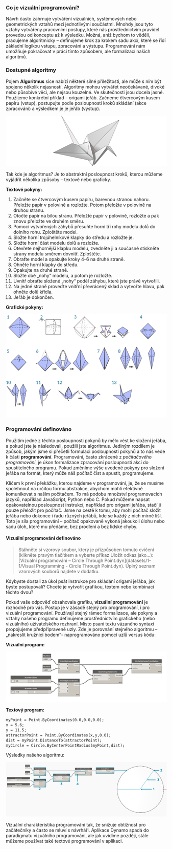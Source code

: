

### Co je vizuální programování?

Návrh často zahrnuje vytváření vizuálních, systémových nebo geometrických vztahů mezi jednotlivými součástmi. Mnohdy jsou tyto vztahy vytvářeny pracovními postupy, které nás prostřednictvím pravidel provedou od konceptu až k výsledku. Možná, aniž bychom to věděli, pracujeme algoritmicky – definujeme krok za krokem sadu akcí, které se řídí základní logikou vstupu, zpracování a výstupu. Programování nám umožňuje pokračovat v práci tímto způsobem, ale formalizací našich algoritmů.

### Dostupné algoritmy

Pojem **Algoritmus** sice nabízí některé silné příležitosti, ale může s ním být spojeno několik nejasností. Algoritmy mohou vytvářet neočekávané, divoké nebo působivé věci, ale nejsou kouzelné. Ve skutečnosti jsou docela jasné. Použijeme konkrétní příklad – origami jeřáb. Začneme čtvercovým kusem papíru (vstup), postupujte podle posloupnosti kroků skládání (akce zpracování) a výsledkem je je jeřáb (výstup).

![Origami jeřáb](images/1-1/00-OrigamiCrane.png)

Tak kde je algoritmus? Je to abstraktní posloupnost kroků, kterou můžeme vyjádřit několika způsoby – textově nebo graficky.

**Textové pokyny:**

1. Začněte se čtvercovým kusem papíru, barevnou stranou nahoru. Přeložte papír v polovině a rozložte. Potom přeložte v polovině na druhou stranu.
2. Otočte papír na bílou stranu. Přeložte papír v polovině, rozložte a pak znovu přeložte ve druhém směru.
3. Pomocí vytvořených záhybů přesuňte horní tři rohy modelu dolů do dolního rohu. Zploštěte model.
4. Složte horní trojúhelníkové klapky do středu a rozložte je.
5. Složte horní část modelu dolů a rozložte.
6. Otevřete nejhornější klapku modelu, zvedněte ji a současně stiskněte strany modelu směrem dovnitř. Zploštěte.
7. Obraťte model a opakujte kroky 4–6 na druhé straně.
8. Ohněte horní klapky do středu.
9. Opakujte na druhé straně.
10. Složte obě „nohy“ modelu, a potom je rozložte.
11. Uvnitř obraťte složené „nohy“ podél záhybu, které jste právě vytvořili.
12. Na jedné straně proveďte vnitřní převrácený sklad a vytvořte hlavu, pak ohněte dolů křídla.
13. Jeřáb je dokončen.

**Grafické pokyny:**

![Vyžaduje aktualizaci – Origami jeřáb](images/1-1/01-OrigamiCraneInstructions.png)

### Programování definováno

Použitím jedné z těchto posloupnosti pokynů by mělo vést ke složení jeřába, a pokud jste je následovali, použili jste algoritmus. Jediným rozdílem je způsob, jakým jsme si přečetli formulaci posloupnosti pokynů a to nás vede k části **programování**. Programování, často zkrácené z *počítačového programování*, je úkon formalizace zpracování posloupnosti akcí do spustitelného programu. Pokud změníme výše uvedené pokyny pro složení jeřába na formát, který může náš počítač číst a spustit, programujeme.

Klíčem k první překážku, kterou najdeme v programování, je, že se musíme spolehnout na určitou formu abstrakce, abychom mohli efektivně komunikovat s naším počítačem. To má podobu množství programovacích jazyků, například JavaScript, Python nebo C. Pokud můžeme napsat opakovatelnou posloupnost instrukcí, například pro origami jeřába, stačí ji pouze přeložit pro počítač. Jsme na cestě k tomu, aby mohl počítač složit jeřába nebo dokonce i řadu různých jeřábů, kde se každý z nich mírně liší. Toto je síla programování – počítač opakovaně vykoná jakoukoli úlohu nebo sadu úloh, které mu předáme, bez prodlení a bez lidské chyby.

#### Vizuální programování definováno

> Stáhněte si vzorový soubor, který je přizpůsoben tomuto cvičení (klikněte pravým tlačítkem a vyberte příkaz Uložit odkaz jako...): [Vizuální programování – Circle Through Point.dyn](datasets/1-1/Visual Programming - Circle Through Point.dyn). Úplný seznam vzorových souborů najdete v dodatku.

Kdybyste dostali za úkol psát instrukce pro skládání origami jeřába, jak byste postupovali? Chcete je vytvořit grafikou, textem nebo kombinací těchto dvou?

Pokud vaše odpověď obsahovala grafiku, **vizuální programování** je rozhodně pro vás. Postup je v zásadě stejný pro programování, i pro vizuální programování. Používají stejný rámec formalizace, ale pokyny a vztahy našeho programu definujeme prostřednictvím grafického (nebo vizuálního) uživatelského rozhraní. Místo psaní textu vázaného syntaxí propojujeme předpřipravené uzly. Zde je porovnání stejného algoritmu – „nakreslit kružnici bodem“- naprogramováno pomocí uzlů versus kódu:

**Vizuální program:**

![Základní vizuální program ](images/1-1/03-BasicVisualProgram.png)

**Textový program:**

```
myPoint = Point.ByCoordinates(0.0,0.0,0.0);
x = 5.6;
y = 11.5;
attractorPoint = Point.ByCoordinates(x,y,0.0);
dist = myPoint.DistanceTo(attractorPoint);
myCircle = Circle.ByCenterPointRadius(myPoint,dist);
```

Výsledky našeho algoritmu:

![Kružnice Bodem ](images/1-1/04-CircleThroughPoint.png)

Vizuální charakteristika programování tak, že snižuje obtížnost pro začátečníky a často se mluví s návrháři. Aplikace Dynamo spadá do paradigmatu vizuálního programování, ale jak uvidíme později, stále můžeme používat také textové programování v aplikaci.

